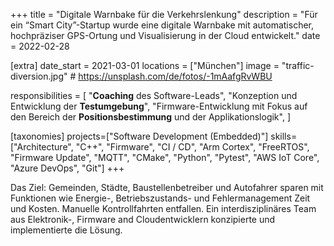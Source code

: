 +++
title = "Digitale Warnbake für die Verkehrslenkung"
description = "Für ein “Smart City”-Startup wurde eine digitale Warnbake mit automatischer, hochpräziser GPS-Ortung und Visualisierung in der Cloud entwickelt."
date = 2022-02-28

[extra]
date_start = 2021-03-01
locations = ["München"]
image = "traffic-diversion.jpg" # https://unsplash.com/de/fotos/-1mAafgRvWBU

responsibilities = [
    "**Coaching** des Software-Leads",
    "Konzeption und Entwicklung der **Testumgebung**",
    "Firmware-Entwicklung mit Fokus auf den Bereich der **Positionsbestimmung** und der Applikationslogik",
]

[taxonomies]
projects=["Software Development (Embedded)"]
skills=["Architecture", "C++", "Firmware",  "CI / CD", "Arm Cortex", "FreeRTOS", "Firmware Update", "MQTT", "CMake", "Python", "Pytest", "AWS IoT Core", "Azure DevOps", "Git"]
+++

Das Ziel: Gemeinden, Städte, Baustellenbetreiber und Autofahrer sparen mit Funktionen wie Energie-, Betriebszustands- und Fehlermanagement Zeit und Kosten. Manuelle Kontrollfahrten entfallen. Ein interdisziplinäres Team aus Elektronik-, Firmware and Cloudentwicklern konzipierte und implementierte die Lösung.
